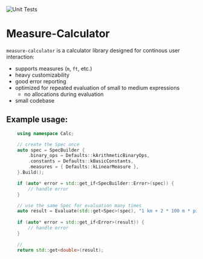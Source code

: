 ![Unit Tests](https://github.com/bagyibarna/measure-calculator/workflows/UnitTest/badge.svg)

# Measure-Calculator

`measure-calculator` is a calculator library designed for continous user interaction:
 - supports measures (`m`, `ft`, etc.)
 - heavy customizability
 - good error reporting
 - optimized for repeated evaluation of small to medium expressions
     - no allocations during evaluation
 - small codebase

## Example usage:

```cpp
    using namespace Calc;

    // create the Spec once
    auto spec = SpecBuilder {
        .binary_ops = Defaults::kArithmeticBinaryOps,
        .constants = Defaults::kBasicConstants,
        .measures = { Defaults::kLinearMeasure },
    }.Build();

    if (auto* error = std::get_if<SpecBuilder::Error>(spec)) {
        // handle error
    }

    // use the same Spec for evaluation many times
    auto result = Evaluate(std::get<Spec>(spec), "1 km + 2 * 100 m * pi");
    
    if (auto* error = std::get_if<Error>(result)) {
        // handle error
    }

    //
    return std::get<double>(result);
```

